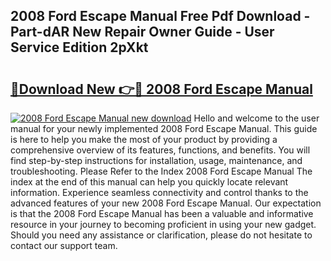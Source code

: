 ## 2008 Ford Escape Manual Free Pdf Download - Part-dAR New Repair Owner Guide - User Service Edition 2pXkt

# <h2><a href="http://bc32913.oget.top/?id=2008+Ford+Escape+Manual">🔗Download New 👉🔴 2008 Ford Escape Manual</a></h2>

[![2008 Ford Escape Manual new download](https://i.imgur.com/5g1atiW.png)](http://bc32913.oget.top/?id=2008+Ford+Escape+Manual)
Hello and welcome to the user manual for your newly implemented 2008 Ford Escape Manual. This guide is here to help you make the most of your product by providing a comprehensive overview of its features, functions, and benefits. You will find step-by-step instructions for installation, usage, maintenance, and troubleshooting. Please Refer to the Index 2008 Ford Escape Manual The index at the end of this manual can help you quickly locate relevant information. Experience seamless connectivity and control thanks to the advanced features of your new 2008 Ford Escape Manual. Our expectation is that the 2008 Ford Escape Manual has been a valuable and informative resource in your journey to becoming proficient in using your new gadget. Should you need any assistance or clarification, please do not hesitate to contact our support team.
